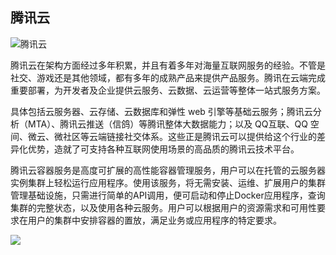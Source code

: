 ## 腾讯云

![腾讯云](_images/qcloud-logo.jpg)

腾讯云在架构方面经过多年积累，并且有着多年对海量互联网服务的经验。不管是社交、游戏还是其他领域，都有多年的成熟产品来提供产品服务。腾讯在云端完成重要部署，为开发者及企业提供云服务、云数据、云运营等整体一站式服务方案。

具体包括云服务器、云存储、云数据库和弹性 web 引擎等基础云服务；腾讯云分析（MTA）、腾讯云推送（信鸽）等腾讯整体大数据能力；以及 QQ互联、QQ 空间、微云、微社区等云端链接社交体系。这些正是腾讯云可以提供给这个行业的差异化优势，造就了可支持各种互联网使用场景的高品质的腾讯云技术平台。

腾讯云容器服务是高度可扩展的高性能容器管理服务，用户可以在托管的云服务器实例集群上轻松运行应用程序。使用该服务，将无需安装、运维、扩展用户的集群管理基础设施，只需进行简单的API调用，便可启动和停止Docker应用程序，查询集群的完整状态，以及使用各种云服务。用户可以根据用户的资源需求和可用性要求在用户的集群中安排容器的置放，满足业务或应用程序的特定要求。

![](https://mc.qcloudimg.com/static/img/0581dbeb97c869bbe6e62025dbc592d7/image.png)
